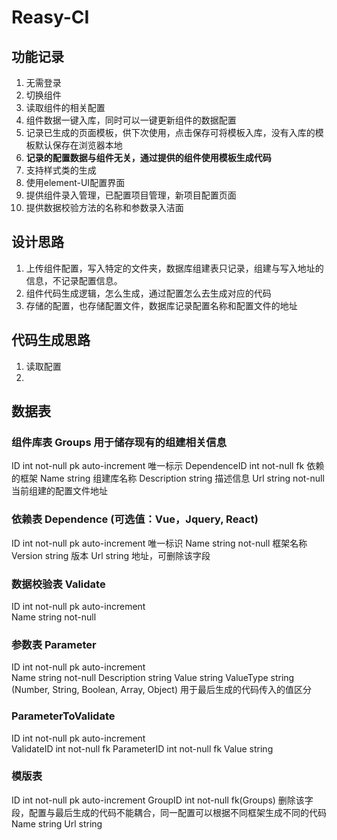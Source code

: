 # Reasy-CI

## 功能记录

1. 无需登录
2. 切换组件
3. 读取组件的相关配置
4. 组件数据一键入库，同时可以一键更新组件的数据配置
5. 记录已生成的页面模板，供下次使用，点击保存可将模板入库，没有入库的模板默认保存在浏览器本地
6. **记录的配置数据与组件无关，通过提供的组件使用模板生成代码**
7. 支持样式类的生成
8. 使用element-UI配置界面
9. 提供组件录入管理，已配置项目管理，新项目配置页面
10. 提供数据校验方法的名称和参数录入洁面

## 设计思路
1. 上传组件配置，写入特定的文件夹，数据库组建表只记录，组建与写入地址的信息，不记录配置信息。
2. 组件代码生成逻辑，怎么生成，通过配置怎么去生成对应的代码
3. 存储的配置，也存储配置文件，数据库记录配置名称和配置文件的地址

## 代码生成思路
1. 读取配置
2. 

## 数据表

### 组件库表 Groups 用于储存现有的组建相关信息
ID int not-null pk auto-increment  唯一标示
DependenceID int not-null fk  依赖的框架
Name string  组建库名称
Description string 描述信息
Url string not-null 当前组建的配置文件地址 

### 依赖表 Dependence (可选值：Vue，Jquery, React)
ID int not-null pk auto-increment  唯一标识
Name string not-null 框架名称
Version string 版本
Url string 地址，可删除该字段

### 数据校验表 Validate  
ID int not-null pk auto-increment  
Name string not-null

### 参数表 Parameter  
ID int not-null pk auto-increment  
Name string not-null
Description string 
Value string
ValueType string (Number, String, Boolean, Array, Object) 用于最后生成的代码传入的值区分

### ParameterToValidate 
ID int not-null pk auto-increment  
ValidateID int not-null fk
ParameterID int not-null fk
Value string

### 模版表
ID int not-null pk auto-increment
GroupID int not-null fk(Groups) 删除该字段，配置与最后生成的代码不能耦合，同一配置可以根据不同框架生成不同的代码
Name string 
Url string
